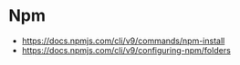 # Npm


* <https://docs.npmjs.com/cli/v9/commands/npm-install>
* <https://docs.npmjs.com/cli/v9/configuring-npm/folders>


